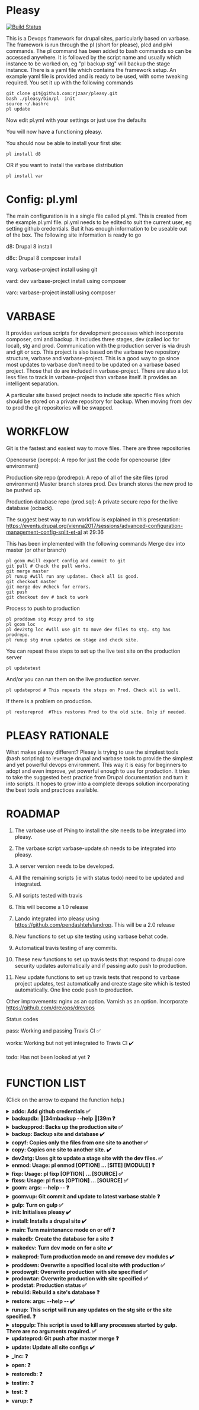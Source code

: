 # Pleasy

[![Build Status](https://travis-ci.com/rjzaar/pleasy.svg?branch=master)](https://travis-ci.com/rjzaar/pleasy)

This is a Devops framework for drupal sites, particularly based on varbase.
The framework is run through the pl (short for please), plcd and plvi commands.
The pl command has been added to bash commands so can be accessed anywhere. It is followed by the script name and usually which instance to be worked on, eg "pl backup stg" will backup the stage instance.
There is a yaml file which contains the framework setup. An example yaml file is provided and is ready to be used, with some tweaking required.
You set it up with the following commands

```
git clone git@github.com:rjzaar/pleasy.git 
bash ./pleasy/bin/pl  init
source ~/.bashrc
pl update
```
Now edit pl.yml with your settings or just use the defaults

You will now have a functioning pleasy.

You should now be able to install your first site:
```
pl install d8
```
OR if you want to install the varbase distribution
```
pl install var
```

# Config: pl.yml

The main configuration is in a single file called pl.yml. This is created from the example.pl.yml file. pl.yml needs
to be edited to suit the current user, eg setting github credentials. But it has enough information to be useable 
out of the box. The following site information is ready to go

d8: Drupal 8 install

d8c: Drupal 8 composer install

varg: varbase-project install using git

vard: dev varbase-project install using composer

varc: varbase-project install using composer 

# VARBASE

It provides various scripts for development processes which incorporate composer, cmi and backup. It includes three 
stages, dev (called loc for local), stg and prod. Communication with the production server is via drush and git or scp.
This project is also based on the varbase two repository structure, varbase and varbase-project.
This is a good way to go since most updates to varbase don't need to be updated on a varbase based project.
Those that do are included in varbase-project.
There are also a lot less files to track in varbase-project than varbase itself.
It provides an intelligent separation.

A particular site based project needs to include site specific files which should be stored on a private 
repository for backup. When moving from dev to prod the git repositories will be swapped.

# WORKFLOW

Git is the fastest and easiest way to move files. There are three repositories

Opencourse (ocrepo): A repo for just the code for opencourse (dev environment)

Production site repo (prodrepo): A repo of all of the site files (prod environment) Master branch stores prod. Dev
branch stores the new prod to be pushed up.

Production database repo (prod.sql): A private secure repo for the live database (ocback).

The suggest best way to run workflow is explained in this presentation: 
https://events.drupal.org/vienna2017/sessions/advanced-configuration-management-config-split-et-al
  at 29:36
  
This has been implemented with the following commands
Merge dev into master (or other branch)
```
pl gcom #will export config and commit to git
git pull # Check the pull works.
git merge master
pl runup #will run any updates. Check all is good.
git checkout master 
git merge dev #check for errors.
git push
git checkout dev # back to work
```
Process to push to production
```
pl proddown stg #copy prod to stg
pl gcom loc
pl dev2stg loc #will use git to move dev files to stg. stg has prodrepo.
pl runup stg #run updates on stage and check site.
```
You can repeat these steps to set up the live test site on the production server

```
pl updatetest
```
And/or you can run them on the live production server.
```
pl updateprod # This repeats the steps on Prod. Check all is well.
```
If there is a problem on production.

```
pl restoreprod  #This restores Prod to the old site. Only if needed.
```
 
# PLEASY RATIONALE

What makes pleasy different? Pleasy is trying to use the simplest tools (bash scripting) to leverage drupal and varbase tools 
to provide the simplest and yet powerful devops environment. This way it is easy for beginners to adopt and even improve, yet
powerful enough to use for production. It tries to take the suggested best practice from Drupal documentation and turn it into
scripts. It hopes to grow into a complete devops solution incorporating the best tools and practices available. 

# ROADMAP

1) The varbase use of Phing to install the site needs to be integrated into pleasy.

2) The varbase script varbase-update.sh needs to be integrated into pleasy.

3) A server version needs to be developed.

4) All the remaining scripts (ie with status todo) need to be updated and integrated.

5) All scripts tested with travis

6) This will become a 1.0 release

7) Lando integrated into pleasy using https://github.com/pendashteh/landrop. This will be a 2.0 release

8) New functions to set up site testing using varbase behat code.

9) Automatical travis testing of any commits.

10) These new functions to set up travis tests that respond to drupal core security updates automatically and if passing auto push to production.

11) New update functions to set up travis tests that respond to varbase project updates, test automatically and create stage site which is tested automatically. One line code push to production.

Other improvements: nginx as an option. Varnish as an option. Incorporate https://github.com/drevops/drevops



Status codes

pass: Working and passing Travis CI :white_check_mark:

works: Working but not yet integrated to Travis CI :heavy_check_mark:

todo: Has not been looked at yet :question:


# FUNCTION LIST

(Click on the arrow to expand the function help.)


<details>

**<summary>addc: Add github credentials :white_check_mark: </summary>**
Usage: pl addc [OPTION]
  This script is used to add github credentials

  Mandatory arguments to long options are mandatory for short options too.
    -h --help               Display help (Currently displayed)

  Examples:
  pl addc 

</details>

<details>

**<summary>backupdb: [34mbackup --help [39m :question: </summary>**
--**BROKEN DOCUMENTATION**--
Backs up the database only
    Usage: pl backupdb [OPTION] ... [SOURCE]
  This script is used to backup a particular site's database.
  You just need to state the sitename, eg dev.

  Mandatory arguments to long options are mandatory for short options too.
    -h --help               Display help (Currently displayed)
    -m --message='msg'      Enter an optional message to accompany the backup

  Examples:
  pl backupdb -h
  pl backupdb dev
  pl backupdb tim -m 'First tim backup'
  pl backupdb --message='Love' love
  END HELP
--**BROKEN DOCUMENTATION**--

</details>

<details>

**<summary>backupprod: Backs up the production site :white_check_mark: </summary>**
Usage: pl backup [OPTION] ... [MESSAGE]
  This script is used to backup prod site's files and database. You can
  add an optional message. The production site details are in pl.yml.

  Mandatory arguments to long options are mandatory for short options too.
    -h --help               Display help (Currently displayed)

  Examples:
  pl backupprod -h
  pl backupprod 'First tim backup'

</details>

<details>

**<summary>backup: Backup site and database :heavy_check_mark: </summary>**
Usage: pl backup [OPTION] ... [SOURCE] [MESSAGE]
This script is used to backup a particular site's files and database.
You just need to state the sitename, eg dev and an optional message.

Mandatory arguments to long options are mandatory for short options too.
  -h --help               Display help (Currently displayed)
  -d --debug              Provide debug information when running this script.
  -g --git                Also create a git backup of site.

Examples:
pl backup -h
pl backup dev
pl backup tim 'First tim backup'
END HELP

</details>

<details>

**<summary>copyf: Copies only the files from one site to another :white_check_mark: </summary>**
Usage: pl copyf [OPTION] ... [SOURCE]
This script will copy one site to another site. It will copy only the files
but will set up the site settings. If no argument is given, it will copy dev
to stg If one argument is given it will copy dev to the site specified If two
arguments are give it will copy the first to the second.

Mandatory arguments to long options are mandatory for short options too.
  -h --help               Display help (Currently displayed)

Examples:

</details>

<details>

**<summary>copy: Copies one site to another site. :heavy_check_mark: </summary>**
    Usage: pl copy [OPTION] ... [SOURCE] [DESTINATION]
This script will copy one site to another site. It will copy all
files, set up the site settings and import the database. If no
argument is given, it will copy dev to stg. If one argument is given it
will copy dev to the site specified. If two arguments are give it will
copy the first to the second.

Mandatory arguments to long options are mandatory for short options too.
  -h --help               Display help (Currently displayed)
  -d --debug              Provide debug information when running this script.

Examples:

</details>

<details>

**<summary>dev2stg: Uses git to update a stage site with the dev files. :white_check_mark: </summary>**
Usage: pl dev2stg [OPTION] ... [SOURCE]
This script will use git to update the files from dev repo (ocdev) on the stage
site dev to stg. If one argument is given it will copy dev to the site
specified. If two arguments are give it will copy the first to the second.
Presumes the dev git has already been pushed. Git is used for this rather than
simple file transfer so it follows the requirements in .gitignore.

Mandatory arguments to long options are mandatory for short options too.
  -h --help               Display help (Currently displayed)

Examples:

</details>

<details>

**<summary>enmod: Usage: pl enmod [OPTION] ... [SITE] [MODULE] :question: </summary>**
--**BROKEN DOCUMENTATION**--
This script will install a module first using composer, then fix the file/dir
ownership and then enable the module using drush automatically.

Mandatory arguments to long options are mandatory for short options too.
  -h --help               Display help (Currently displayed)

Examples:
--**BROKEN DOCUMENTATION**--

</details>

<details>

**<summary>fixp: Usage: pl fixp [OPTION] ... [SOURCE] :white_check_mark: </summary>**
--**BROKEN DOCUMENTATION**--
This script is used to fix permissions of a Drupal site You just need to
state the sitename, eg dev.

Mandatory arguments to long options are mandatory for short options too.
  -h --help               Display help (Currently displayed)

Examples:
--**BROKEN DOCUMENTATION**--

</details>

<details>

**<summary>fixss: Usage: pl fixss [OPTION] ... [SOURCE] :white_check_mark: </summary>**
--**BROKEN DOCUMENTATION**--
This will fix (or set) the site settings in local.settings.php You just need
to state the sitename, eg dev.

Mandatory arguments to long options are mandatory for short options too.
  -h --help               Display help (Currently displayed)

Examples:
--**BROKEN DOCUMENTATION**--

</details>

<details>

**<summary>gcom: args:  --help -- :question: </summary>**
--**BROKEN DOCUMENTATION**--
Git commit code with optional backup
Usage: pl gcom [SITE] [MESSAGE] [OPTION]
This script will export config and git commit changes to [SITE] with [MESSAGE].\
If you have access rights, you can commit changes to pleasy itself by using pl
for [SITE] or pleasy.

OPTIONS
  -h --help               Display help (Currently displayed)
  -b --backup             Backup site after commit
  -v --verbose            Provide messages of what is happening
  -d --debug              Provide messages to help with debugging this function

Examples:
pl gcom loc "Fixed error on blah." -bv\
pl gcom pl "Improved gcom."
--**BROKEN DOCUMENTATION**--

</details>

<details>

**<summary>gcomvup: Git commit and update to latest varbase stable :question: </summary>**
Usage: pl gcomvup [OPTION] ... [SITE] [MESSAGE]
Varbase update, git commit changes and backup. This script follows the
correct path to git commit changes You just need to state the
sitename, eg dev.

Mandatory arguments to long options are mandatory for short options too.
  -h --help               Display help (Currently displayed)

Examples:
pl gcomvup -h
pl gcomvup dev (relative dev folder)
pl gcomvup tim 'First tim backup'
END HELP

</details>

<details>

**<summary>gulp: Turn on gulp :white_check_mark: </summary>**
Usage: pl gulp [OPTION] ... [SITE] [URL]
This script is used to set up gulp browser sync for a particular page. You
just need to state the sitename and optionally a particular page
, eg loc and http://pleasy.loc/sar

Mandatory arguments to long options are mandatory for short options too.
  -h --help               Display help (Currently displayed)

Examples:
pl gulp loc
pl gulp loc http://pleasy.loc/sar

END HELP

</details>

<details>

**<summary>init: Initialises pleasy :heavy_check_mark: </summary>**
  Usage: pl init [OPTION]
This will set up pleasy and initialise the sites as per
pl.yml, including the current production shared database.
This will install many programs, which will be listed at
the end.

Mandatory arguments to long options are mandatory for short options too.
    -y --yes                Force all install options to yes (Recommended)
    -h --help               Display help (Currently displayed)
    -s --step={1,15}        FOR DEBUG USE, start at step number as seen in code
    -n --nopassword         Nopassword. This will give the user full sudo access without requireing a password!
                            This could be a security issue for some setups. Use with caution!
    -t --test            This option is only for test environments like Travis, eg there is no mysql root password.
    -l --lando              This will install lando

Examples:
git clone git@github.com:rjzaar/pleasy.git [sitename]  #eg git clone git@github.com:rjzaar/pleasy.git mysite.org
bash ./pleasy/bin/pl  init # or if using [sitename]
bash ./[sitename]/bin/pl init

then if debugging:

bash ./[sitename]/bin/pl init -s=6  # to start at step 6.

INSTALL LIST:
    sudo apt-get install gawk
    sudo $folderpath/scripts/lib/installsudoers.sh "$folderpath\/bin" $user
    sudo apt-get install apache2 php libapache2-mod-php php-mysql curl php-cli \
    php-gd php-mbstring php-gettext php-xml php-curl php-bz2 php-zip git unzip
    php-xdebug -y
    sudo apt-get -y install mysql-server
    sudo apt-get install phpmyadmin -y
    php -r "copy('https://getcomposer.org/installer', 'composer-setup.php');"
    HASH="$(wget -q -O - https://composer.github.io/installer.sig)"
    sudo php composer-setup.php --install-dir=/usr/local/bin --filename=composer
    curl https://drupalconsole.com/installer -L -o drupal.phar
    sudo apt install nodejs build-essential
    curl -L https://npmjs.com/install.sh | sh
    sudo apt install npm
    sudo npm install gulp-cli -g
    sudo npm install gulp -D
END OF HELP

</details>

<details>

**<summary>install: Installs a drupal site :heavy_check_mark: </summary>**
Usage: pl install site [OPTION]
This script is used to install a variety of drupal flavours particularly
opencourse This will use opencourse-project as a wrapper. It is presumed you
have already cloned opencourse-project.  You just need to specify the site name
as a single argument.  All the settings for that site are in pl.yml If no site
name is given then the default site is created.

Mandatory arguments to long options are mandatory for short options too.
  -h --help               Display help (Currently displayed)
  -y --yes                Auto Yes to all options
  -f --files              Only install site files. No database
  -s --step=[INT]         Restart at the step specified.
  -b --build-step=[INT]   Restart the build at step specified (step=6)
  -d --debug              Provide debug information when running this script.
  -t --test            This option is only for test environments like Travis, eg there is no mysql root password.

Examples:
pl install d8
pl install ins -b=6 #To start from installing the modules.
pl install loc -s=3 #start from composer install
END HELP

</details>

<details>

**<summary>main: Turn maintenance mode on or off :question: </summary>**
Usage: pl main [OPTION] ... [SITE] [MODULES]
This script will turn maintenance mode on or off. You will need to specify the
site first than on or off, eg pl main loc on

Mandatory arguments to long options are mandatory for short options too.
  -h --help               Display help (Currently displayed)

Examples:
pl main loc on
pl main dev off
END HELP

</details>

<details>

**<summary>makedb: Create the database for a site :question: </summary>**
Usage: pl makedb [OPTION] ... [SITE]
<ADD DESC HERE>

Mandatory arguments to long options are mandatory for short options too.
  -h --help               Display help (Currently displayed)

Examples:
END HELP

</details>

<details>

**<summary>makedev: Turn dev mode on for a site :heavy_check_mark: </summary>**
Usage: pl makedev [OPTION] ... [SITE]
This script is used to turn on dev mode and enable dev modules.
You just need to state the sitename, eg stg.

Mandatory arguments to long options are mandatory for short options too.
  -h --help               Display help (Currently displayed)
  -d --debug              Provide debug information when running this script.

Examples:
pl makedev loc
END HELP

</details>

<details>

**<summary>makeprod: Turn production mode on and remove dev modules :heavy_check_mark: </summary>**
Usage: pl makeprod [OPTION] ... [SITE]
This script is used to turn off dev mode and uninstall dev modules.  You just
need to state the sitename, eg stg.

Mandatory arguments to long options are mandatory for short options too.
  -h --help               Display help (Currently displayed)
  -d --debug              Provide debug information when running this script.

Examples:
END HELP

</details>

<details>

**<summary>proddown: Overwrite a specified local site with production :white_check_mark: </summary>**
Usage: pl proddown [OPTION] ... [SITE]
This script is used to overwrite a local site with the actual external production
site.  The external site details are also set in pl.yml under prod: Note: once
the local site has been locally backedup, then it can just be restored from there
if need be.

Mandatory arguments to long options are mandatory for short options too.
  -h --help               Display help (Currently displayed)
  -s --step=[1-2]         Select step to proceed (For DEBUG purposes?)

Examples:
pl proddown stg
pl proddown stg -s=2
END HELP

</details>

<details>

**<summary>prodowgit: Overwrite production with site specified :white_check_mark: </summary>**
Usage: pl prodow [OPTION] ... [SITE]
This script will overwrite production with the site chosen It will first backup
prod The external site details are also set in pl.yml under prod:

Mandatory arguments to long options are mandatory for short options too.
  -h --help               Display help (Currently displayed)
  -y --yes                Auto Yes to all options
  -s --step=[INT]         Restart at the step specified.

Examples:
pl prodow stg
END HELP

</details>

<details>

**<summary>prodowtar: Overwrite production with site specified :white_check_mark: </summary>**
Usage: pl prodow [OPTION] ... [SITE]
This script will overwrite production with the site chosen It will first backup
prod The external site details are also set in pl.yml under prod:

Mandatory arguments to long options are mandatory for short options too.
  -h --help               Display help (Currently displayed)
  -y --yes                Auto Yes to all options
  -s --step=[INT]         Restart at the step specified.

Examples:
pl prodowtar stg
END HELP

</details>

<details>

**<summary>prodstat: Production status :white_check_mark: </summary>**
Usage: pl prodow [OPTION] ... [SITE]
This script will provide the status of the production site

Mandatory arguments to long options are mandatory for short options too.
  -h --help               Display help (Currently displayed)

Examples:
pl prodstat
END HELP

</details>

<details>

**<summary>rebuild: Rebuild a site's database :question: </summary>**
Usage: pl rebuild [OPTION] ... [SITE]
This script is used to rebuild a particular site's database. You just need to
state the sitename, eg loc.

Mandatory arguments to long options are mandatory for short options too.
  -h --help               Display help (Currently displayed)

Examples:
END HELP

</details>

<details>

**<summary>restore: args:  --help -- :heavy_check_mark: </summary>**
--**BROKEN DOCUMENTATION**--
Restore a particular site's files and database from backup
Usage: pl restore [FROM] [TO] [OPTION]
You just need to state the sitename, eg dev.
You can alternatively restore the site into a different site which is the second argument.
If the [FROM] site is prod, and the production method is git, git will be used to restore production

OPTIONS
  -h --help               Display help (Currently displayed)
  -d --debug              Provide debug information when running this script.
  -f --first              Use the latest backup
  -y --yes                Auto delete current content

Examples:
pl restore loc
pl restore loc stg -fy
pl restore -h
pl restore loc -d
pl restore prod stg
--**BROKEN DOCUMENTATION**--

</details>

<details>

**<summary>runup: This script will run any updates on the stg site or the site specified. :question: </summary>**
Usage: pl runupdates [OPTION] ... [SOURCE]
This script presumes the files including composer.json have been updated in some way and will now run those updates.

Mandatory arguments to long options are mandatory for short options too.
  -h --help               Display help (Currently displayed)

Examples:
pl runup loc

</details>

<details>

**<summary>stopgulp: This script is used to kill any processes started by gulp. There are no arguments required. :white_check_mark: </summary>**
--**BROKEN DOCUMENTATION**--

--**BROKEN DOCUMENTATION**--

</details>

<details>

**<summary>updateprod: Git push after master merge :question: </summary>**
Usage: pl gpmprod [OPTION] ... [SITE] [MESSAGE]
This will git commit changes with msg after merging with master. You just
need to state the sitename, eg dev.

Mandatory arguments to long options are mandatory for short options too.
  -h --help               Display help (Currently displayed)

Examples:
pl gpmprod -h
pl gpmprod dev (relative dev folder)
pl gpmprod tim 'First tim backup'

</details>

<details>

**<summary>update: Update all site configs :heavy_check_mark: </summary>**
Usage: pl update [OPTION]
This script will update the configs for all sites

Mandatory arguments to long options are mandatory for short options too.
  -h --help               Display help (Currently displayed)
  -d --debug              Provide debug information when running this script.

Examples:

</details>

<details>

**<summary>_inc:  :question: </summary>**
**DOCUMENTATION NOT IMPLEMENTED**

</details>

<details>

**<summary>open:  :question: </summary>**
**DOCUMENTATION NOT IMPLEMENTED**

</details>

<details>

**<summary>restoredb:  :question: </summary>**
**DOCUMENTATION NOT IMPLEMENTED**

</details>

<details>

**<summary>testim:  :question: </summary>**
**DOCUMENTATION NOT IMPLEMENTED**

</details>

<details>

**<summary>test:  :question: </summary>**
**DOCUMENTATION NOT IMPLEMENTED**

</details>

<details>

**<summary>varup:  :question: </summary>**
**DOCUMENTATION NOT IMPLEMENTED**

</details>

